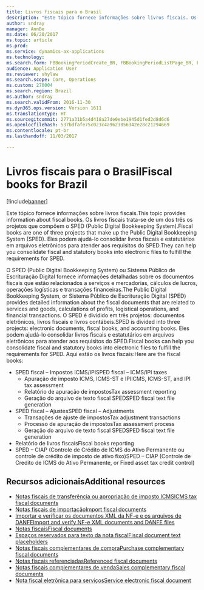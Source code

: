 ```yaml
---
title: Livros fiscais para o Brasil
description: "Este tópico fornece informações sobre livros fiscais. Os livros fiscais trata-se de um dos três os projetos que compõem o SPED (Public Digital Bookkeeping System). Eles podem ajudá-lo consolidar livros fiscais e estatutários em arquivos eletrônicos para atender aos requisitos do SPED."
author: sndray
manager: AnnBe
ms.date: 06/20/2017
ms.topic: article
ms.prod: 
ms.service: dynamics-ax-applications
ms.technology: 
ms.search.form: FBBookingPeriodCreate_BR, FBBookingPeriodListPage_BR, FBBookingPeriodLookup_BR, FBBookingPeriodWizard_BR
audience: Application User
ms.reviewer: shylaw
ms.search.scope: Core, Operations
ms.custom: 270004
ms.search.region: Brazil
ms.author: sndray
ms.search.validFrom: 2016-11-30
ms.dyn365.ops.version: Version 1611
ms.translationtype: HT
ms.sourcegitcommit: 2771a31b5a4d418a27de0ebe1945d1fed2d8d6d6
ms.openlocfilehash: 537bdfafe75c023c4a9623856342e28c21294669
ms.contentlocale: pt-br
ms.lasthandoff: 11/03/2017

---
```


# <a name="fiscal-books-for-brazil"></a><span data-ttu-id="b8a7e-105">Livros fiscais para o Brasil</span><span class="sxs-lookup"><span data-stu-id="b8a7e-105">Fiscal books for Brazil</span></span>

[!include[banner](../includes/banner.md)]


<span data-ttu-id="b8a7e-106">Este tópico fornece informações sobre livros fiscais.</span><span class="sxs-lookup"><span data-stu-id="b8a7e-106">This topic provides information about fiscal books.</span></span> <span data-ttu-id="b8a7e-107">Os livros fiscais trata-se de um dos três os projetos que compõem o SPED (Public Digital Bookkeeping System).</span><span class="sxs-lookup"><span data-stu-id="b8a7e-107">Fiscal books are one of three projects that make up the Public Digital Bookkeeping System (SPED).</span></span> <span data-ttu-id="b8a7e-108">Eles podem ajudá-lo consolidar livros fiscais e estatutários em arquivos eletrônicos para atender aos requisitos do SPED.</span><span class="sxs-lookup"><span data-stu-id="b8a7e-108">They can help you consolidate fiscal and statutory books into electronic files to fulfill the requirements for SPED.</span></span> 

<span data-ttu-id="b8a7e-109">O SPED (Public Digital Bookkeeping System) ou Sistema Público de Escrituração Digital fornece informações detalhadas sobre os documentos fiscais que estão relacionados a serviços e mercadorias, cálculos de lucros, operações logísticas e transações financeiras.</span><span class="sxs-lookup"><span data-stu-id="b8a7e-109">The Public Digital Bookkeeping System, or Sistema Público de Escrituração Digital (SPED) provides detailed information about the fiscal documents that are related to services and goods, calculations of profits, logistical operations, and financial transactions.</span></span> <span data-ttu-id="b8a7e-110">O SPED é dividido em três projetos: documentos eletrônicos, livros fiscais e livros contábeis.</span><span class="sxs-lookup"><span data-stu-id="b8a7e-110">SPED is divided into three projects: electronic documents, fiscal books, and accounting books.</span></span> <span data-ttu-id="b8a7e-111">Eles podem ajudá-lo consolidar livros fiscais e estatutários em arquivos eletrônicos para atender aos requisitos do SPED.</span><span class="sxs-lookup"><span data-stu-id="b8a7e-111">Fiscal books can help you consolidate fiscal and statutory books into electronic files to fulfill the requirements for SPED.</span></span> <span data-ttu-id="b8a7e-112">Aqui estão os livros fiscais:</span><span class="sxs-lookup"><span data-stu-id="b8a7e-112">Here are the fiscal books:</span></span>

-   <span data-ttu-id="b8a7e-113">SPED fiscal – Impostos ICMS/IPI</span><span class="sxs-lookup"><span data-stu-id="b8a7e-113">SPED fiscal – ICMS/IPI taxes</span></span>
    -   <span data-ttu-id="b8a7e-114">Apuração de imposto ICMS, ICMS-ST e IPI</span><span class="sxs-lookup"><span data-stu-id="b8a7e-114">ICMS, ICMS-ST, and IPI tax assessment</span></span>
    -   <span data-ttu-id="b8a7e-115">Relatório de apuração de impostos</span><span class="sxs-lookup"><span data-stu-id="b8a7e-115">Tax assessment reporting</span></span>
    -   <span data-ttu-id="b8a7e-116">Geração do arquivo de texto fiscal SPED</span><span class="sxs-lookup"><span data-stu-id="b8a7e-116">SPED fiscal text file generation</span></span>
-   <span data-ttu-id="b8a7e-117">SPED fiscal – Ajustes</span><span class="sxs-lookup"><span data-stu-id="b8a7e-117">SPED fiscal – Adjustments</span></span>
    -   <span data-ttu-id="b8a7e-118">Transações de ajuste de impostos</span><span class="sxs-lookup"><span data-stu-id="b8a7e-118">Tax adjustment transactions</span></span>
    -   <span data-ttu-id="b8a7e-119">Processo de apuração de impostos</span><span class="sxs-lookup"><span data-stu-id="b8a7e-119">Tax assessment process</span></span>
    -   <span data-ttu-id="b8a7e-120">Geração do arquivo de texto fiscal SPED</span><span class="sxs-lookup"><span data-stu-id="b8a7e-120">SPED fiscal text file generation</span></span>
-   <span data-ttu-id="b8a7e-121">Relatório de livros fiscais</span><span class="sxs-lookup"><span data-stu-id="b8a7e-121">Fiscal books reporting</span></span>
-   <span data-ttu-id="b8a7e-122">SPED – CIAP (Controle de Crédito de ICMS do Ativo Permanente ou controle de crédito de imposto de ativo fixo)</span><span class="sxs-lookup"><span data-stu-id="b8a7e-122">SPED – CIAP (Controle de Credito de ICMS do Ativo Permanente, or Fixed asset tax credit control)</span></span>

## <a name="additional-resources"></a><span data-ttu-id="b8a7e-123">Recursos adicionais</span><span class="sxs-lookup"><span data-stu-id="b8a7e-123">Additional resources</span></span>
-   [<span data-ttu-id="b8a7e-124">Notas fiscais de transferência ou apropriação de imposto ICMS</span><span class="sxs-lookup"><span data-stu-id="b8a7e-124">ICMS tax fiscal documents</span></span>](latam-bra-icms-tax-fiscal-documents.md)         
-   [<span data-ttu-id="b8a7e-125">Notas fiscais de importação</span><span class="sxs-lookup"><span data-stu-id="b8a7e-125">Import fiscal documents</span></span>](latam-bra-import-fiscal-documents.md)
-   [<span data-ttu-id="b8a7e-126">Importar e verificar os documentos XML da NF-e e os arquivos de DANFE</span><span class="sxs-lookup"><span data-stu-id="b8a7e-126">Import and verify NF-e XML documents and DANFE files</span></span>](latam-bra-import-verify-nf-e-xml-documents-danfe-emails.md)
-   [<span data-ttu-id="b8a7e-127">Notas fiscais</span><span class="sxs-lookup"><span data-stu-id="b8a7e-127">Fiscal documents</span></span>](latam-bra-fiscal-documents-fiscal-document-framework.md) 
-   [<span data-ttu-id="b8a7e-128">Espaços reservados para texto da nota fiscal</span><span class="sxs-lookup"><span data-stu-id="b8a7e-128">Fiscal document text placeholders</span></span>](latam-bra-fiscal-document-text-placeholders.md)
-   [<span data-ttu-id="b8a7e-129">Notas fiscais complementares de compra</span><span class="sxs-lookup"><span data-stu-id="b8a7e-129">Purchase complementary fiscal documents</span></span>](latam-bra-purchase-complementary-fiscal-documents.md) 
-   [<span data-ttu-id="b8a7e-130">Notas fiscais referenciadas</span><span class="sxs-lookup"><span data-stu-id="b8a7e-130">Referenced fiscal documents</span></span>](latam-bra-referenced-fiscal-documents.md)         
-   [<span data-ttu-id="b8a7e-131">Notas fiscais complementares de venda</span><span class="sxs-lookup"><span data-stu-id="b8a7e-131">Sales complementary fiscal documents</span></span>](latam-bra-sales-complementary-fiscal-documents.md)
-   [<span data-ttu-id="b8a7e-132">Nota fiscal eletrônica para serviços</span><span class="sxs-lookup"><span data-stu-id="b8a7e-132">Service electronic fiscal document</span></span>](latam-bra-service-electronic-fiscal-document.md)   



